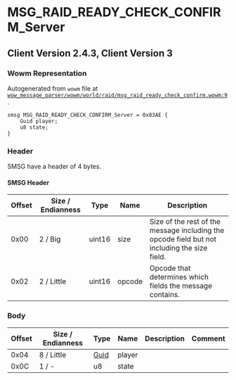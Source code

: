 # MSG_RAID_READY_CHECK_CONFIRM_Server

## Client Version 2.4.3, Client Version 3

### Wowm Representation

Autogenerated from `wowm` file at [`wow_message_parser/wowm/world/raid/msg_raid_ready_check_confirm.wowm:9`](https://github.com/gtker/wow_messages/tree/main/wow_message_parser/wowm/world/raid/msg_raid_ready_check_confirm.wowm#L9).
```rust,ignore
smsg MSG_RAID_READY_CHECK_CONFIRM_Server = 0x03AE {
    Guid player;
    u8 state;
}
```
### Header

SMSG have a header of 4 bytes.

#### SMSG Header

| Offset | Size / Endianness | Type   | Name   | Description |
| ------ | ----------------- | ------ | ------ | ----------- |
| 0x00   | 2 / Big           | uint16 | size   | Size of the rest of the message including the opcode field but not including the size field.|
| 0x02   | 2 / Little        | uint16 | opcode | Opcode that determines which fields the message contains.|

### Body

| Offset | Size / Endianness | Type | Name | Description | Comment |
| ------ | ----------------- | ---- | ---- | ----------- | ------- |
| 0x04 | 8 / Little | [Guid](../spec/packed-guid.md) | player |  |  |
| 0x0C | 1 / - | u8 | state |  |  |

